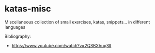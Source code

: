 # katas-misc
Miscellaneous collection of small exercises, katas, snippets... in different languages


Bibliography:
- https://www.youtube.com/watch?v=2QSBXhuqSlI